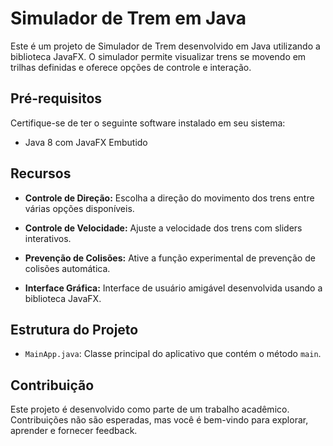 # Simulador de Trem em Java

Este é um projeto de Simulador de Trem desenvolvido em Java utilizando a biblioteca JavaFX. O simulador permite visualizar trens se movendo em trilhas definidas e oferece opções de controle e interação.

## Pré-requisitos

Certifique-se de ter o seguinte software instalado em seu sistema:

- Java 8 com JavaFX Embutido

## Recursos

- **Controle de Direção:** Escolha a direção do movimento dos trens entre várias opções disponíveis.

- **Controle de Velocidade:** Ajuste a velocidade dos trens com sliders interativos.

- **Prevenção de Colisões:** Ative a função experimental de prevenção de colisões automática.

- **Interface Gráfica:** Interface de usuário amigável desenvolvida usando a biblioteca JavaFX.

## Estrutura do Projeto

- `MainApp.java`: Classe principal do aplicativo que contém o método `main`.

## Contribuição

Este projeto é desenvolvido como parte de um trabalho acadêmico. Contribuições não são esperadas, mas você é bem-vindo para explorar, aprender e fornecer feedback.
